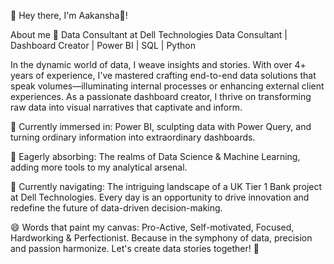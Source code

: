 👋 Hey there, I'm Aakansha👋!

About me
💼 Data Consultant at Dell Technologies
Data Consultant | Dashboard Creator | Power BI | SQL | Python

In the dynamic world of data, I weave insights and stories. With over 4+ years of experience, I've mastered crafting end-to-end data solutions that speak volumes—illuminating internal processes or enhancing external client experiences. As a passionate dashboard creator, I thrive on transforming raw data into visual narratives that captivate and inform.

🔭 Currently immersed in: Power BI, sculpting data with Power Query, and turning ordinary information into extraordinary dashboards.

🌱 Eagerly absorbing: The realms of Data Science & Machine Learning, adding more tools to my analytical arsenal.

👯 Currently navigating: The intriguing landscape of a UK Tier 1 Bank project at Dell Technologies. Every day is an opportunity to drive innovation and redefine the future of data-driven decision-making.

😄 Words that paint my canvas: Pro-Active, Self-motivated, Focused, Hardworking & Perfectionist. Because in the symphony of data, precision and passion harmonize. Let's create data stories together! 🚀
